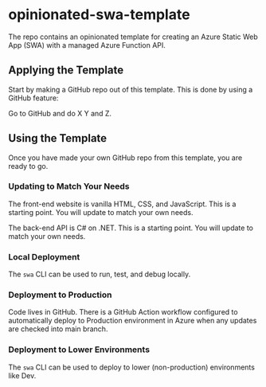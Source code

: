 # opinionated-swa-template

The repo contains an opinionated template for creating an Azure Static Web App (SWA) with a managed Azure Function API.

## Applying the Template

Start by making a GitHub repo out of this template. This is done by using a GitHub feature:

Go to GitHub and do X Y and Z.

## Using the Template

Once you have made your own GitHub repo from this template, you are ready to go.

### Updating to Match Your Needs

The front-end website is vanilla HTML, CSS, and JavaScript. This is a starting point. You will update to match your own needs.

The back-end API is C# on .NET. This is a starting point. You will update to match your own needs.

### Local Deployment

The ```swa``` CLI can be used to run, test, and debug locally.

### Deployment to Production

Code lives in GitHub. There is a GitHub Action workflow configured to automatically deploy to Production environment in Azure when any updates are checked into main branch.

### Deployment to Lower Environments

The ```swa``` CLI can be used to deploy to lower (non-production) environments like Dev.
